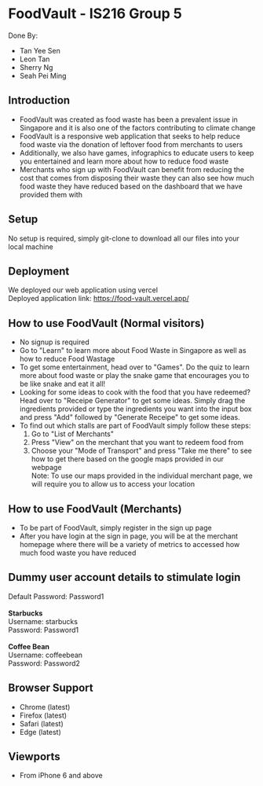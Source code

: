 # FoodVault - IS216 Group 5
Done By:
- Tan Yee Sen
- Leon Tan
- Sherry Ng
- Seah Pei Ming

## Introduction
- FoodVault was created as food waste has been a prevalent issue in Singapore and it is also one of the factors contributing to climate change
- FoodVault is a responsive web application that seeks to help reduce food waste via the donation of leftover food from merchants to users
- Additionally, we also have games, infographics to educate users to keep you entertained and learn more about how to reduce food waste
- Merchants who sign up with FoodVault can benefit from reducing the cost that comes from disposing their waste they can also see how much food waste they have reduced based on the dashboard that we have provided them with

## Setup 
No setup is required, simply git-clone to download all our files into your local machine

## Deployment
We deployed our web application using vercel <br>
Deployed application link: https://food-vault.vercel.app/

## How to use FoodVault (Normal visitors)
- No signup is required
- Go to "Learn" to learn more about Food Waste in Singapore as well as how to reduce Food Wastage 
- To get some entertainment, head over to "Games". Do the quiz to learn more about food waste or play the snake game that encourages you to be like snake and eat it all!
- Looking for some ideas to cook with the food that you have redeemed? Head over to "Receipe Generator" to get some ideas. Simply drag the ingredients provided or type the ingredients you want into the input box and press "Add" followed by "Generate Receipe" to get some ideas.
- To find out which stalls are part of FoodVault simply follow these steps:
  1) Go to "List of Merchants"
  2) Press "View" on the merchant that you want to redeem food from
  3) Choose your "Mode of Transport" and press "Take me there" to see how to get there based on the google maps provided in our webpage<br>
    Note: To use our maps provided in the individual merchant page, we will require you to allow us to access your location

## How to use FoodVault (Merchants)
- To be part of FoodVault, simply register in the sign up page
- After you have login at the sign in page, you will be at the merchant homepage where there will be a variety of metrics to accessed how much food waste you have reduced

## Dummy user account details to stimulate login

Default Password: Password1
<br>
<br>
**Starbucks**
<br>
Username: starbucks
<br>
Password: Password1  
<br>
**Coffee Bean**
<br>
Username: coffeebean
<br>
Password: Password2

## Browser Support
- Chrome (latest)
- Firefox (latest)
- Safari (latest)
- Edge (latest)

## Viewports
- From iPhone 6 and above
